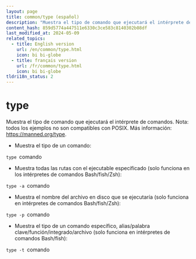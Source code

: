 ```yaml
---
layout: page
title: common/type (español)
description: "Muestra el tipo de comando que ejecutará el intérprete de comandos."
content_hash: 859d5774a447511e6330c3ce583c8140302b08df
last_modified_at: 2024-05-09
related_topics:
  - title: English version
    url: /en/common/type.html
    icon: bi bi-globe
  - title: français version
    url: /fr/common/type.html
    icon: bi bi-globe
tldri18n_status: 2
---
```

# type

Muestra el tipo de comando que ejecutará el intérprete de comandos.
Nota: todos los ejemplos no son compatibles con POSIX.
Más información: <https://manned.org/type>.

- Muestra el tipo de un comando:

`type `<span class="tldr-var badge badge-pill bg-dark-lm bg-white-dm text-white-lm text-dark-dm font-weight-bold">comando</span>

- Muestra todas las rutas con el ejecutable especificado (solo funciona en los intérpretes de comandos Bash/fish/Zsh):

`type -a `<span class="tldr-var badge badge-pill bg-dark-lm bg-white-dm text-white-lm text-dark-dm font-weight-bold">comando</span>

- Muestra el nombre del archivo en disco que se ejecutaría (solo funciona en intérpretes de comandos Bash/fish/Zsh):

`type -p `<span class="tldr-var badge badge-pill bg-dark-lm bg-white-dm text-white-lm text-dark-dm font-weight-bold">comando</span>

- Muestra el tipo de un comando específico, alias/palabra clave/función/integrado/archivo (solo funciona en intérpretes de comandos Bash/fish):

`type -t `<span class="tldr-var badge badge-pill bg-dark-lm bg-white-dm text-white-lm text-dark-dm font-weight-bold">comando</span>
